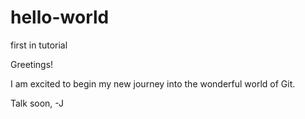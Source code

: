 # hello-world
first in tutorial

Greetings!

I am excited to begin my new journey into the wonderful world of Git.

Talk soon,
-J
